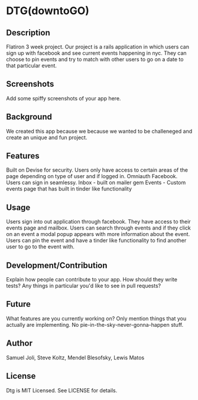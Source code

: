 # DTG(downtoGO)

## Description

Flatiron 3 week project. Our project is a rails application in which users can sign up with facebook and see current events happening in nyc. They can choose to pin events and try to match with other users to go on a date to that particular event.

## Screenshots

Add some spiffy screenshots of your app here.

## Background

We created this app because we because we wanted to be challeneged and create an unique and fun project.

## Features

Built on Devise for security. Users only have access to certain areas of the page depending on type of user and if logged in.
Omniauth Facebook. Users can sign in seamlessy.
Inbox - built on mailer gem
Events - Custom events page that has built in tinder like functionality

## Usage

Users sign into out application through facebook.
They have access to their events page and mailbox.
Users can search through events and if they click on an event a modal popup appears with more information about the event. Users can pin the event and have a tinder like functionality to find another user to go to the event with.

## Development/Contribution

Explain how people can contribute to your app. How should they write tests?
Any things in particular you'd like to see in pull requests?

## Future

What features are you currently working on? Only mention things that you
actually are implementing. No pie-in-the-sky-never-gonna-happen stuff.

## Author

Samuel Joli, Steve Koltz, Mendel Blesofsky, Lewis Matos

## License

Dtg is MIT Licensed. See LICENSE for details.
